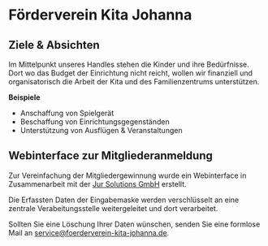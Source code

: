 # Förderverein Kita Johanna

## Ziele & Absichten

Im Mittelpunkt unseres Handles stehen die Kinder und ihre Bedürfnisse. Dort wo das Budget der Einrichtung nicht reicht, wollen wir finanziell und organisatorisch die Arbeit der Kita und des Familienzentrums unterstützen.

**Beispiele**

- Anschaffung von Spielgerät
- Beschaffung von Einrichtungsgegenständen
- Unterstützung von Ausflügen & Veranstaltungen

## Webinterface zur Mitgliederanmeldung

Zur Vereinfachung der Mitgliedergewinnung wurde ein Webinterface in Zusammenarbeit mit der [Jur Solutions GmbH](https://jur.solutions) erstellt.

Die Erfassten Daten der Eingabemaske werden verschlüsselt an eine zentrale Verabeitungsstelle weitergeleitet und dort verarbeitet.

Sollten Sie eine Löschung Ihrer Daten wünschen, senden Sie eine formlose Mail an [service@foerderverein-kita-johanna.de](mailto:service@foerderverein-kita-johanna.de).
